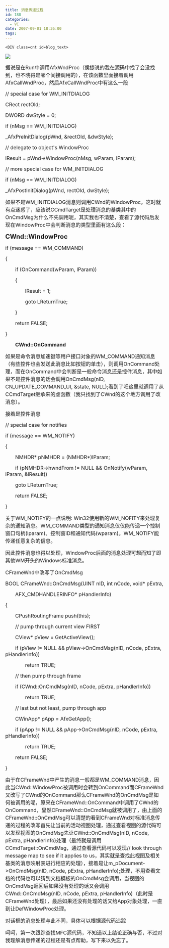 ```yaml
---
title: 消息传递过程
id: 188
categories:
  - VC
date: 2007-09-01 18:36:00
tags:
---
```


    <DIV class=cnt id=blog_text>

<FONT size=3><SPAN>![](http://blog.programfan.com/upfile/200709/200709010105037.gif)
</SPAN></FONT>

<FONT size=3><SPAN>据说是在</SPAN><SPAN>Run</SPAN><SPAN>中调用</SPAN><SPAN>AfxWndProc</SPAN><SPAN>（侯捷说的我在源码中找了会没找到，也不晓得是哪个间接调用的），在该函数里面接着调用</SPAN><SPAN>AfxCallWndProc</SPAN><SPAN>，然后</SPAN><SPAN>AfxCallWndProc</SPAN><SPAN>中有这么一段</SPAN></FONT>

<SPAN><FONT size=3>// special case for WM_INITDIALOG</FONT></SPAN>

<SPAN><FONT size=3>CRect rectOld;</FONT></SPAN>

<SPAN><FONT size=3>DWORD dwStyle = 0;</FONT></SPAN>

<SPAN><FONT size=3>if (nMsg == WM_INITDIALOG)</FONT></SPAN>

<SPAN><FONT size=3>_AfxPreInitDialog(pWnd, &amp;rectOld, &amp;dwStyle);</FONT></SPAN>

<SPAN><FONT size=3></FONT></SPAN>

<SPAN><FONT size=3>// delegate to object's WindowProc</FONT></SPAN>

<SPAN><FONT size=3>lResult = pWnd-&gt;WindowProc(nMsg, wParam, lParam);</FONT></SPAN>

<SPAN><FONT size=3></FONT></SPAN>

<SPAN><FONT size=3>// more special case for WM_INITDIALOG</FONT></SPAN>

<SPAN><FONT size=3>if (nMsg == WM_INITDIALOG)</FONT></SPAN>

<SPAN><FONT size=3>_AfxPostInitDialog(pWnd, rectOld, dwStyle);</FONT></SPAN>

<FONT size=3><SPAN>如果不是</SPAN><SPAN>WM_INITDIALOG</SPAN><SPAN>消息则调用</SPAN><SPAN>CWnd</SPAN><SPAN>的</SPAN><SPAN>WindowProc</SPAN><SPAN>，这时就有点迷惑了，应该说</SPAN><SPAN>CCmdTarget</SPAN><SPAN>是处理消息的基类其中的</SPAN><SPAN>OnCmdMsg</SPAN><SPAN>为什么不先调用呢，其实我也不清楚，查看了源代码后发现在</SPAN><SPAN>WindowProc</SPAN><SPAN>中会判断消息的类型里面有这么段：</SPAN></FONT>

**<SPAN style="FONT-SIZE: 15pt">CWnd::WindowProc</SPAN>**

<SPAN><FONT size=3>if (message == WM_COMMAND)</FONT></SPAN>

<SPAN><FONT size=3>{</FONT></SPAN>

<SPAN><FONT size=3><SPAN style="mso-tab-count: 1">&nbsp;&nbsp;&nbsp;&nbsp;&nbsp;&nbsp; </SPAN>if (OnCommand(wParam, lParam))</FONT></SPAN>

<SPAN><FONT size=3><SPAN style="mso-tab-count: 1">&nbsp;&nbsp;&nbsp;&nbsp;&nbsp;&nbsp; </SPAN>{</FONT></SPAN>

<SPAN><FONT size=3><SPAN style="mso-tab-count: 2">&nbsp;&nbsp;&nbsp;&nbsp;&nbsp;&nbsp;&nbsp;&nbsp;&nbsp;&nbsp;&nbsp;&nbsp;&nbsp; </SPAN>lResult = 1;</FONT></SPAN>

<SPAN><FONT size=3><SPAN style="mso-tab-count: 2">&nbsp;&nbsp;&nbsp;&nbsp;&nbsp;&nbsp;&nbsp;&nbsp;&nbsp;&nbsp;&nbsp;&nbsp;&nbsp; </SPAN>goto LReturnTrue;</FONT></SPAN>

<SPAN><FONT size=3><SPAN style="mso-tab-count: 1">&nbsp;&nbsp;&nbsp;&nbsp;&nbsp;&nbsp; </SPAN>}</FONT></SPAN>

<SPAN><FONT size=3><SPAN style="mso-tab-count: 1">&nbsp;&nbsp;&nbsp;&nbsp;&nbsp;&nbsp; </SPAN>return FALSE;</FONT></SPAN>

<SPAN><FONT size=3>}</FONT></SPAN>

<SPAN><FONT size=3><SPAN style="mso-tab-count: 1">&nbsp;&nbsp;&nbsp;&nbsp;&nbsp;&nbsp; </SPAN>**CWnd::OnCommand**</FONT></SPAN>

<FONT size=3><SPAN>如果是命令消息加速键等用户接口对象的</SPAN><SPAN>WM_COMMAND</SPAN><SPAN>通知消息（有些控件也会发送此消息比如按钮的单击），则调用</SPAN><SPAN>OnCommand</SPAN><SPAN>处理，而在</SPAN><SPAN>OnCommand</SPAN><SPAN>中会判断是一般命令消息还是控件消息，其中如果不是控件消息的话会调用</SPAN><SPAN>OnCmdMsg(nID, CN_UPDATE_COMMAND_UI, &amp;state, NULL);</SPAN><SPAN>看到了吧这里就调用了从</SPAN><SPAN>CCmdTarget</SPAN><SPAN>继承来的虚函数（我只找到了</SPAN><SPAN>CWnd</SPAN><SPAN>的这个地方调用了改消息）。</SPAN></FONT>

<SPAN><FONT size=3>接着是控件消息</FONT></SPAN>

<SPAN><FONT size=3>// special case for notifies</FONT></SPAN>

<SPAN><FONT size=3>if (message == WM_NOTIFY)</FONT></SPAN>

<SPAN><FONT size=3>{</FONT></SPAN>

<SPAN><FONT size=3><SPAN style="mso-tab-count: 1">&nbsp;&nbsp;&nbsp;&nbsp;&nbsp;&nbsp; </SPAN>NMHDR* pNMHDR = (NMHDR*)lParam;</FONT></SPAN>

<SPAN><FONT size=3><SPAN style="mso-tab-count: 1">&nbsp;&nbsp;&nbsp;&nbsp;&nbsp;&nbsp; </SPAN>if (pNMHDR-&gt;hwndFrom != NULL &amp;&amp; OnNotify(wParam, lParam, &amp;lResult))</FONT></SPAN>

<SPAN><FONT size=3><SPAN style="mso-tab-count: 1">&nbsp;&nbsp;&nbsp;&nbsp;&nbsp;&nbsp; </SPAN>goto LReturnTrue;</FONT></SPAN>

<SPAN><FONT size=3><SPAN style="mso-tab-count: 1">&nbsp;&nbsp;&nbsp;&nbsp;&nbsp;&nbsp; </SPAN>return FALSE;</FONT></SPAN>

<SPAN><FONT size=3>}</FONT></SPAN>

<FONT size=3><SPAN>关于</SPAN><SPAN>WM_NOTIFY</SPAN><SPAN>的一点说明</SPAN><SPAN>: Win32</SPAN><SPAN>使用新的</SPAN><SPAN>WM_NOFITY</SPAN><SPAN>来处理复杂的通知消息。</SPAN><SPAN>WM_COMMAND</SPAN><SPAN>类型的通知消息仅仅能传递一个控制窗口句柄</SPAN><SPAN>(lparam)</SPAN><SPAN>、控制窗</SPAN><SPAN>ID</SPAN><SPAN>和通知代码</SPAN><SPAN>(wparam)</SPAN><SPAN>。</SPAN><SPAN>WM_NOTIFY</SPAN><SPAN>能传递任意复杂的信息。</SPAN></FONT>

<FONT size=3><SPAN>因此控件消息也得以处理，</SPAN><SPAN>WindowProc</SPAN><SPAN>后面的消息处理可想而知了即其他</SPAN><SPAN>WM</SPAN><SPAN>开头的</SPAN><SPAN>Windows</SPAN><SPAN>标准消息。</SPAN></FONT>

<FONT size=3><SPAN>CFrameWnd</SPAN><SPAN>中改写了</SPAN><SPAN>OnCmdMsg</SPAN></FONT>

<SPAN><FONT size=3>BOOL CFrameWnd::OnCmdMsg(UINT nID, int nCode, void* pExtra,</FONT></SPAN>

<SPAN><FONT size=3><SPAN style="mso-tab-count: 1">&nbsp;&nbsp;&nbsp;&nbsp;&nbsp;&nbsp; </SPAN>AFX_CMDHANDLERINFO* pHandlerInfo)</FONT></SPAN>

<SPAN><FONT size=3>{</FONT></SPAN>

<SPAN><FONT size=3><SPAN style="mso-tab-count: 1">&nbsp;&nbsp;&nbsp;&nbsp;&nbsp;&nbsp; </SPAN>CPushRoutingFrame push(this);</FONT></SPAN>

<SPAN><FONT size=3></FONT></SPAN>

<SPAN><FONT size=3><SPAN style="mso-tab-count: 1">&nbsp;&nbsp;&nbsp;&nbsp;&nbsp;&nbsp; </SPAN>// pump through current view FIRST</FONT></SPAN>

<SPAN><FONT size=3><SPAN style="mso-tab-count: 1">&nbsp;&nbsp;&nbsp;&nbsp;&nbsp;&nbsp; </SPAN>CView* pView = GetActiveView();</FONT></SPAN>

<SPAN><FONT size=3><SPAN style="mso-tab-count: 1">&nbsp;&nbsp;&nbsp;&nbsp;&nbsp;&nbsp; </SPAN>if (pView != NULL &amp;&amp; pView-&gt;OnCmdMsg(nID, nCode, pExtra, pHandlerInfo))</FONT></SPAN>

<SPAN><FONT size=3><SPAN style="mso-tab-count: 2">&nbsp;&nbsp;&nbsp;&nbsp;&nbsp;&nbsp;&nbsp;&nbsp;&nbsp;&nbsp;&nbsp;&nbsp;&nbsp; </SPAN>return TRUE;</FONT></SPAN>

<SPAN><FONT size=3></FONT></SPAN>

<SPAN><FONT size=3><SPAN style="mso-tab-count: 1">&nbsp;&nbsp;&nbsp;&nbsp;&nbsp;&nbsp; </SPAN>// then pump through frame</FONT></SPAN>

<SPAN><FONT size=3><SPAN style="mso-tab-count: 1">&nbsp;&nbsp;&nbsp;&nbsp;&nbsp;&nbsp; </SPAN>if (CWnd::OnCmdMsg(nID, nCode, pExtra, pHandlerInfo))</FONT></SPAN>

<SPAN><FONT size=3><SPAN style="mso-tab-count: 2">&nbsp;&nbsp;&nbsp;&nbsp;&nbsp;&nbsp;&nbsp;&nbsp;&nbsp;&nbsp;&nbsp;&nbsp;&nbsp; </SPAN>return TRUE;</FONT></SPAN>

<SPAN><FONT size=3></FONT></SPAN>

<SPAN><FONT size=3><SPAN style="mso-tab-count: 1">&nbsp;&nbsp;&nbsp;&nbsp;&nbsp;&nbsp; </SPAN>// last but not least, pump through app</FONT></SPAN>

<SPAN><FONT size=3><SPAN style="mso-tab-count: 1">&nbsp;&nbsp;&nbsp;&nbsp;&nbsp;&nbsp; </SPAN>CWinApp* pApp = AfxGetApp();</FONT></SPAN>

<SPAN><FONT size=3><SPAN style="mso-tab-count: 1">&nbsp;&nbsp;&nbsp;&nbsp;&nbsp;&nbsp; </SPAN>if (pApp != NULL &amp;&amp; pApp-&gt;OnCmdMsg(nID, nCode, pExtra, pHandlerInfo))</FONT></SPAN>

<SPAN><FONT size=3><SPAN style="mso-tab-count: 2">&nbsp;&nbsp;&nbsp;&nbsp;&nbsp;&nbsp;&nbsp;&nbsp;&nbsp;&nbsp;&nbsp;&nbsp;&nbsp; </SPAN>return TRUE;</FONT></SPAN>

<SPAN><FONT size=3></FONT></SPAN>

<SPAN><FONT size=3><SPAN style="mso-tab-count: 1">&nbsp;&nbsp;&nbsp;&nbsp;&nbsp;&nbsp; </SPAN>return FALSE;</FONT></SPAN>

<SPAN><FONT size=3>}</FONT></SPAN>

<FONT size=3><SPAN>由于在</SPAN><SPAN>CFrameWnd</SPAN><SPAN>中产生的消息一般都是</SPAN><SPAN>WM_COMMAND</SPAN><SPAN>消息，因此当</SPAN><SPAN>CWnd::WindowProc</SPAN><SPAN>被调用时会转到</SPAN><SPAN>OnCommand</SPAN><SPAN>而</SPAN><SPAN>CFrameWnd</SPAN><SPAN>又改写了</SPAN><SPAN>CWnd</SPAN><SPAN>的</SPAN><SPAN>OnCommand</SPAN><SPAN>那么</SPAN><SPAN>CFrameWnd</SPAN><SPAN>的</SPAN><SPAN>OnCmdMsg</SPAN><SPAN>是如何被调用的呢，原来在</SPAN><SPAN>CFrameWnd::OnCommand</SPAN><SPAN>中调用了</SPAN><SPAN>CWnd</SPAN><SPAN>的</SPAN><SPAN>OnCommand</SPAN><SPAN>，显然</SPAN><SPAN>CFrameWnd::OnCmdMsg</SPAN><SPAN>就被调用了，由上面的</SPAN><SPAN>CFrameWnd::OnCmdMsg</SPAN><SPAN>可以清楚的看到</SPAN><SPAN>CFrameWnd</SPAN><SPAN>对标准消息传递的过程的改写首先让当前的活动视图处理，通过查看视图的源代码可以发现视图的</SPAN><SPAN>OnCmdMsg</SPAN><SPAN>先让</SPAN><SPAN>CWnd::OnCmdMsg(nID, nCode, pExtra, pHandlerInfo)</SPAN><SPAN>处理（最终就是调用</SPAN><SPAN>CCmdTarget::OnCmdMsg</SPAN><SPAN>，通过查看源代码可以发现</SPAN><SPAN>// look through message map to see if it applies to us</SPAN><SPAN>，其实就是查找此视图及相关基类的消息映射表进行相应的处理），接着是让</SPAN><SPAN>m_pDocument-&gt;OnCmdMsg(nID, nCode, pExtra, pHandlerInfo);</SPAN><SPAN>处理，不用查看文档的代码也可以猜到文档模板的</SPAN><SPAN>OnCmdMsg</SPAN><SPAN>会调用，当视图的</SPAN><SPAN>OnCmdMsg</SPAN><SPAN>返回后如果没有处理的话又会调用</SPAN><SPAN>CWnd::OnCmdMsg(nID, nCode, pExtra, pHandlerInfo)</SPAN><SPAN>（此时是</SPAN><SPAN>CFrameWnd</SPAN><SPAN>处理），最后如果还没有处理的话又给</SPAN><SPAN>App</SPAN><SPAN>对象处理，一直到让</SPAN><SPAN>DefWindowProc</SPAN><SPAN>处理。</SPAN></FONT>

<SPAN><FONT size=3>对话框的消息处理与此不同，具体可以根据源代码追踪</FONT></SPAN>

<FONT size=3><SPAN>呵呵，第一次跟踪查找</SPAN><SPAN>MFC</SPAN><SPAN>源代码，不知道以上结论正确与否，不过对我理解消息传递的过程还是有点帮助，写下来以免忘了。</SPAN></FONT>
</DIV>
</div>